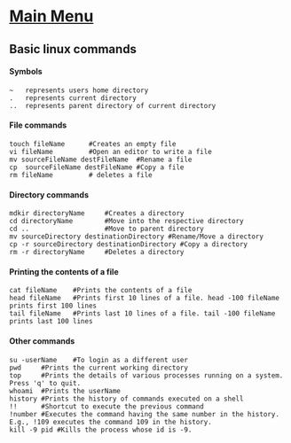 # [Main Menu](index.html)

## Basic linux commands

#### Symbols
    ~   represents users home directory
    .   represents current directory
    ..  represents parent directory of current directory

#### File commands

    touch fileName      #Creates an empty file
    vi fileName         #Open an editor to write a file
    mv sourceFileName destFileName  #Rename a file
    cp  sourceFileName destFileName #Copy a file
    rm fileName         # deletes a file

#### Directory commands
    
    mdkir directoryName     #Creates a directory
    cd directoryName        #Move into the respective directory
    cd ..                   #Move to parent directory
    mv sourceDirectory destinationDirectory #Rename/Move a directory
    cp -r sourceDirectory destinationDirectory #Copy a directory
    rm -r directoryName     #Deletes a directory
    

#### Printing the contents of a file

    cat fileName    #Prints the contents of a file
    head fileName   #Prints first 10 lines of a file. head -100 fileName prints first 100 lines
    tail fileName   #Prints last 10 lines of a file. tail -100 fileName prints last 100 lines

#### Other commands

    su -userName    #To login as a different user
    pwd     #Prints the current working directory
    top     #Prints the details of various processes running on a system. Press 'q' to quit.
    whoami  #Prints the userName
    history #Prints the history of commands executed on a shell
    !!      #Shortcut to execute the previous command
    !number #Executes the command having the same number in the history. E.g., !109 executes the command 109 in the history.
    kill -9 pid #Kills the process whose id is -9. 
    

